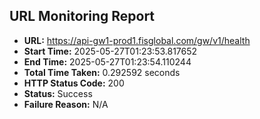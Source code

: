 ## URL Monitoring Report

- **URL:** https://api-gw1-prod1.fisglobal.com/gw/v1/health
- **Start Time:** 2025-05-27T01:23:53.817652
- **End Time:** 2025-05-27T01:23:54.110244
- **Total Time Taken:** 0.292592 seconds
- **HTTP Status Code:** 200
- **Status:** Success
- **Failure Reason:** N/A
